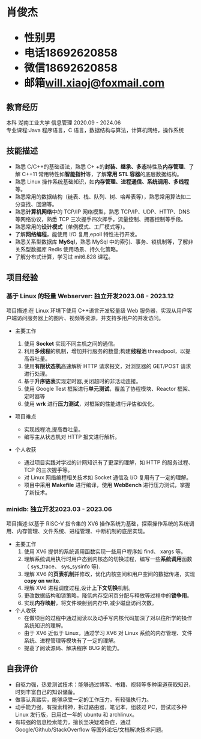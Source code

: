 <h1>
  <span>肖俊杰</span>
  <ul>
    <li><span>性别</span>男</li>
    <li><span>电话</span>18692620858</li>
    <li><span>微信</span>18692620858</li>
    <li><span>邮箱</span><a href="mailto:will.xiaoj@foxmail.com">will.xiaoj@foxmail.com</a></li>
  </ul>
</h1>

## 教育经历

本科 湖南工业大学 信息管理 <span class="right">2020.09 - 2024.06</span><br>
专业课程:Java 程序语言，C 语言，数据结构与算法，计算机网络，操作系统

## 技能描述

- 熟悉 C/C++的基础语法，熟悉 C+ +的**封装、继承、多态**特性及**内存管理**、了解 C++11 常用特性如**智能指针**等，了解**常用
  STL 容器**的底层数据结构。
- 熟悉 Linux 操作系统基础知识，如**内存管理、进程通信、系统调用、多线程**等。
- 熟悉常用的数据结构（链表、栈、队列、树、哈希表等），熟悉常用算法如二分查找、回溯等。
- 熟悉**计算机网络**中的 TCP/IP 网络模型，熟悉 TCP/IP、UDP、HTTP、DNS 等网络协议，熟悉 TCP 三次握手四次挥手，流量控制、拥塞控制等手段。
- 熟悉常用的**设计模式**（单例模式、工厂模式等）。
- 了解**网络编程**，能使用 I/O 复用,epoll 特性进行开发。
- 熟悉关系型数据库 **MySql**，熟悉 MySql 中的索引、事务、锁机制等，了解非关系型数据库 Redis 使用场景、持久化策略。
- 了解分布式计算，学习过 mit6.828 课程。

## 项目经验

### 基于 Linux 的轻量 Webserver<span class="role">:&nbsp;独立开发</span><span class="right">2023.08 - 2023.12</span>

项目描述:在 Linux 环境下使用 C++语言开发轻量级 Web 服务器，实现从用户客户端访问服务器上的图片、视频等资源，并支持多用户的并发访问。

- 主要工作

  1. 使用 **Socket** 实现不同主机之间的通信。
  2. 利用**多线程**的机制，增加并行服务的数量;构建**线程池** threadpool，以提高吞吐量。
  3. 使用**有限状态机**高速解析 HTTP 请求报文，对浏览器的 GET/POST 请求进行处理。
  4. 基于**升序链表**实现定时器,关闭超时的非活动连接。
  5. 使用 Google Test 框架进行**单元测试**，覆盖了协程模块、Reactor 框架、定时器等
  6. 使用 **wrk** 进行**压力测试**，对框架的性能进行评估和优化。

- 项目难点
  - 实现线程池,提高吞吐量。
  - 编写主从状态机对 HTTP 报文进行解析。
- 个人收获
  - 通过项目实践对学过的计网知识有了更深的理解，如 HTTP 的服务过程、TCP 的三次握手等。
  - 对 Linux 网络编程相关技术如 Socket 通信及 I/O 复用有了一定的理解。
  - 项目中采用 **Makefile** 进行编译，使用 **WebBench** 进行压力测试，掌握了新技术。

### minidb<span class="role">:&nbsp;独立开发</span><span class="right">2023.03 - 2023.06</span>

项目描述:以基于 RISC-V 指令集的 XV6 操作系统为基础，探索操作系统的系统调用、内存管理、文件系统、进程管理、中断机制的底层实现。

- 主要工作
  1. 使用 XV6 提供的系统调用函数实现一些用户程序如 find、 xargs 等。
  2. 理解系统调用执行时用户态到内核态的切换过程，编写一些**系统调用**函数（ sys_trace、 sys_sysinfo 等).
  3. 理解 XV6 的**页表机制**并修改，优化内核空间和用户空间的数据传递，实现 **copy on write**.
  4. 理解 XV6 进程调度过程,设计**上下文切换**机制。
  5. 更改数据结构和锁策略，降低内存空闲页分配与释放等过程中的**锁争用**。
  6. 实现**内存映射**，将文件映射到内存中,减少磁盘访问次数。
- 个人收获
  - 在做项目的过程中通过阅读以及动手写内核代码加深了对以往所学的操作系统知识的理解。
  - 由于 XV6 近似于 Linux，通过学习 XV6 对 Linux 系统的内存管理、文件系统、进程管理等模块有了一定的理解。
  - 提高了阅读源码、解决程序 BUG 的能力。

## 自我评价

- 自驱力强，热爱测试技术：能够通过博客、书籍、视频等多种渠道获取知识，时刻丰富自己的知识储备。
- 做事认真踏实，能够承受一定的工作压力，有较强执行力。
- 动手能力强，有探索精神，拆过路由器，笔记本，组装过 PC，尝试过多种 Linux 发行版，日用过一年的 ubuntu 和 archlinux。
- 有较强的信息检索能力，擅长坚决疑难杂症，通过 Google/Github/StackOverflow 等国外论坛/文档解决技术问题。
